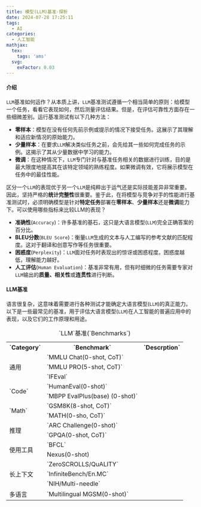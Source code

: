 ```yaml
---
title: 模型(LLM)基准-探析
date: 2024-07-28 17:25:11
tags:
  - AI
categories:
  - 人工智能
mathjax:
  tex:
    tags: 'ams'
  svg:
    exFactor: 0.03
---
```


#### 介绍

`LLM`基准如何运作？从本质上讲，`LLM`基准测试遵循一个相当简单的原则：给模型一个任务，看看它表现如何，然后测量评估结果。但是，在评估可靠性方面存在一些细微差别。运行基准测试有以下几种方法：
- **零样本**：模型在没有任何先前示例或提示的情况下接受任务。这展示了其理解和适应新情况的原始能力。
- **少量样本**：在要求`LLM`解决类似任务之前，会先给其一些如何完成任务的示例。这揭示了其从少量数据中学习的能力。
- **微调**：在这种情况下，`LLM`专门针对与基准任务相关的数据进行训练，目的是最大限度地提高其在该特定领域的熟练程度。如果微调有效，它将展示模型在任务中的最佳性能。
<!-- more -->

区分一个`LLM`的表现优于另一个`LLM`是纯粹出于运气还是实际技能差异非常重要。因此，坚持严格的**统计完整性**很重要。鉴于此，在将模型与竞争对手的性能进行基准测试时，必须明确模型是针对**特定任务**部署在**零样本**、**少量样本**还是**微调**能力下。可以使用哪些指标来比较LLM的表现？
- **准确性**(`Accuracy`)：许多基准的基石，这只是大语言模型(`LLM`)完全正确答案的百分比。
- **BLEU分数**(`BLEU Score`)：衡量`LLM`生成的文本与人工编写的参考文献的匹配程度。这对于翻译和创意写作等任务很重要。
- **困惑度**(`Perplexity`)：`LLM`面对任务时表现出的惊讶或困惑程度。困惑度越低，理解能力越好。
- **人工评估**(`Human Evaluation`)：基准非常有用，但有时细微的任务需要专家对`LLM`输出的**质量、相关性**或**连贯性**进行判断。

#### LLM基准

语言很复杂，这意味着需要进行各种测试才能确定大语言模型(`LLM`)的真正能力。以下是一些最常见的基准，用于评估大语言模型(`LLM`)在人工智能的普遍应用中的表现，以及它们的工作原理和用途。
<table>
<caption> `LLM`基准(`Benchmarks`)</caption>
<tr><th>`Category`</th><th>`Benchmark`</th><th>`Descrption`</th></tr>
<tr>
    <td rowspan="3">通用</td>
    <td>`MMLU Chat(0-shot, CoT)`</td>
    <td></td>
</tr>
<tr>
    <td>`MMLU PRO(5-shot, CoT)`</td>
    <td></td>
</tr>
<tr>
    <td>`IFEval`</td>
    <td></td>
</tr>
<tr>
    <td rowspan="2">`Code`</td>
    <td>`HumanEval(0-shot)`</td>
    <td></td>
</tr>
<tr>
    <td>`MBPP EvalPlus(base) (0-shot)`</td>
    <td></td>
</tr>

<tr>
    <td rowspan="2">`Math`</td>
    <td>`GSM8K(8-shot, CoT)`</td>
    <td></td>
</tr>
<tr>
    <td>`MATH(0-sho, CoT)`</td>
    <td></td>
</tr>

<tr>
    <td rowspan="2">推理</td>
    <td>`ARC Challenge(0-shot)`</td>
    <td></td>
</tr>
<tr>
    <td>`GPQA(0-shot, CoT)`</td>
    <td></td>
</tr>

<tr>
    <td rowspan="2">使用工具</td>
    <td>`BFCL`</td>
    <td></td>
</tr>
<tr>
    <td>Nexus(0-shot)</td>
    <td></td>
</tr>

<tr>
    <td rowspan="3">长上下文</td>
    <td>`ZeroSCROLLS/QuALITY`</td>
    <td></td>
</tr>
<tr>
    <td>`InfiniteBench/En.MC`</td>
    <td></td>
</tr>
<tr>
    <td>`NIH/Multi-needle`</td>
    <td></td>
</tr>

<tr>
    <td>多语言</td>
    <td>`Multilingual MGSM(0-shot)`</td>
    <td></td>
</tr>
</table>